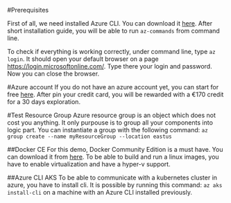 #Prerequisites

First of all, we need installed Azure CLI. You can download it [here](https://docs.microsoft.com/en-us/cli/azure/install-azure-cli-windows?view=azure-cli-latest). After short installation guide, you will be able to run `az-commands` from command line.

To check if everything is working correctly, under command line, type `az login`. It should open your default browser on a page https://login.microsoftonline.com/. Type there your login and password. Now you can close the browser.

#Azure account
If you do not have an azure account yet, you can start for free [here](https://azure.microsoft.com/en-us/free/). After pin your credit card, you will be rewarded with a €170 credit for a 30 days exploration.

#Test Resource Group
Azure resource group is an object which does not cost you anything. It only purpouse is to group all your components into logic part. You can instantiate a group with the following command:
`az group create --name myResourceGroup --location eastus`

##Docker CE
For this demo, Docker Community Edition is a must have. You can download it from [here](https://www.docker.com/get-started). To be able to build and run a linux images, you have to enable virtualization and have a hyper-v support.

##Azure CLI AKS
To be able to communicate with a kubernetes cluster in azure, you have to install cli. It is possible by running this command: `az aks install-cli` on a machine with an Azure CLI installed previously.
